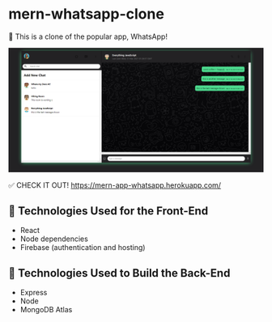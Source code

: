# mern-whatsapp-clone

&#128241; This is a clone of the popular app, WhatsApp! 

<img src="https://github.com/tanishaCodes/mern-whatsapp-clone/blob/2fac4cceb813e8e20079eb882092a704be89ea5a/mern-whatsapp%2Fsrc%2Fassets%2FWhatsappCloneScreenshot.png" alt="Screenshot of WhatsApp Clone" width="700">

&#9989; CHECK IT OUT! https://mern-app-whatsapp.herokuapp.com/

## :lipstick: Technologies Used for the Front-End
* React
* Node dependencies
* Firebase (authentication and hosting)

## :brain: Technologies Used to Build the Back-End
* Express
* Node
* MongoDB Atlas
